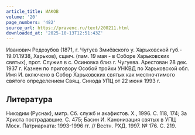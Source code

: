 ```yaml
---
article_title: ИАКОВ
volume: '20'
page_numbers: '482'
source_url: https://pravenc.ru/text/200211.html
downloaded_at: '2025-10-13T12:51:43Z'
---
```


Иванович Редозубов (1871, г. Чугуев Змиёвского у. Харьковской губ.- 19.01.1938, Харьков), сщмч. (пам. 19 мая - в Соборе Харьковских святых), прот. Служил в с. Осиновка близ г. Чугуева. Арестован 28 дек. 1937 г. Казнен по приговору Особой тройки УНКВД по Харьковской обл. Имя И. включено в Собор Харьковских святых как местночтимого святого определением Свящ. Синода УПЦ от 22 июня 1993 г.

## Литература

Никодим (Руснак), митр. Сб. служб и акафистов. Х., 1996. С. 118, 174; За Христа пострадавшие. С. 475; Басин И. Канонизация святых в УПЦ Моск. Патриархата: 1993-1996 гг. // Вестн. РХД. 1997. № 176. С. 219.
